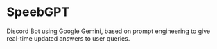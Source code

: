 # SpeebGPT
Discord Bot using Google Gemini, based on prompt engineering to give real-time updated answers to user queries.
